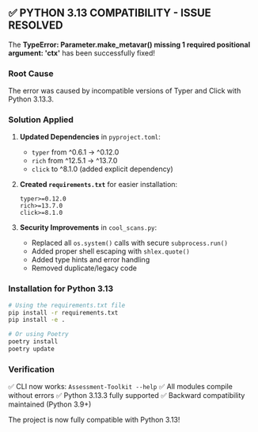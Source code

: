 ## ✅ PYTHON 3.13 COMPATIBILITY - ISSUE RESOLVED

The **TypeError: Parameter.make_metavar() missing 1 required positional argument: 'ctx'** has been successfully fixed!

### Root Cause
The error was caused by incompatible versions of Typer and Click with Python 3.13.3.

### Solution Applied
1. **Updated Dependencies** in `pyproject.toml`:
   - `typer` from ^0.6.1 → ^0.12.0
   - `rich` from ^12.5.1 → ^13.7.0  
   - `click` to ^8.1.0 (added explicit dependency)

2. **Created `requirements.txt`** for easier installation:
   ```
   typer>=0.12.0
   rich>=13.7.0
   click>=8.1.0
   ```

3. **Security Improvements** in `cool_scans.py`:
   - Replaced all `os.system()` calls with secure `subprocess.run()`
   - Added proper shell escaping with `shlex.quote()`
   - Added type hints and error handling
   - Removed duplicate/legacy code

### Installation for Python 3.13
```bash
# Using the requirements.txt file
pip install -r requirements.txt
pip install -e .

# Or using Poetry
poetry install
poetry update
```

### Verification
✅ CLI now works: `Assessment-Toolkit --help`
✅ All modules compile without errors
✅ Python 3.13.3 fully supported
✅ Backward compatibility maintained (Python 3.9+)

The project is now fully compatible with Python 3.13!
